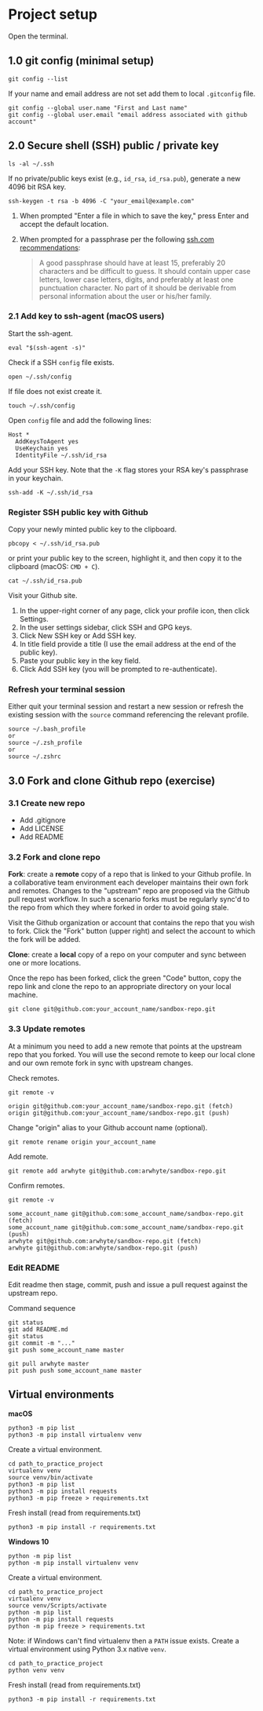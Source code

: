 # Project setup

Open the terminal.

## 1.0 git config (minimal setup)

```commandline
git config --list
```

If your name and email address are not set add them to local `.gitconfig` file.

```commandline
git config --global user.name "First and Last name"
git config --global user.email "email address associated with github account"
```

## 2.0 Secure shell (SSH) public / private key

```commandline
ls -al ~/.ssh
```

If no private/public keys exist (e.g., `id_rsa`, `id_rsa.pub`), generate a new 4096 bit RSA key.

```commandline
ssh-keygen -t rsa -b 4096 -C "your_email@example.com"
```

1. When prompted "Enter a file in which to save the key," press Enter and accept the default location.
2. When prompted for a passphrase per the following [ssh.com recommendations](https://www.ssh.com/ssh/passphrase):

    > A good passphrase should have at least 15, preferably 20 characters and be difficult to guess.
    > It should contain upper case letters, lower case letters, digits, and preferably at least one
    > punctuation character. No part of it should be derivable from personal information about the
    > user or his/her family.

### 2.1 Add key to ssh-agent (macOS users)

Start the ssh-agent.

```commandline
eval "$(ssh-agent -s)"
```

Check if a SSH `config` file exists.

```commandline
open ~/.ssh/config
```

If file does not exist create it.

```commandline
touch ~/.ssh/config
```

Open `config` file and add the following lines:

```commandline
Host *
  AddKeysToAgent yes
  UseKeychain yes
  IdentityFile ~/.ssh/id_rsa
```

Add your SSH key. Note that the `-K` flag stores your RSA key's passphrase in your keychain.

```commandline
ssh-add -K ~/.ssh/id_rsa
```

### Register SSH public key with Github

Copy your newly minted public key to the clipboard.

```commandline
pbcopy < ~/.ssh/id_rsa.pub
```

or print your public key to the screen, highlight it, and then copy it to the clipboard
(macOS: `CMD + C`).

```commandline
cat ~/.ssh/id_rsa.pub
```

Visit your Github site.

1. In the upper-right corner of any page, click your profile icon, then click
Settings.
2. In the user settings sidebar, click SSH and GPG keys.
3. Click New SSH key or Add SSH key.
4. In title field provide a title (I use the email address at the end of the public key).
5. Paste your public key in the key field.
6. Click Add SSH key (you will be prompted to re-authenticate).

### Refresh your terminal session

Either quit your terminal session and restart a new session or refresh the existing session with the
`source` command referencing the relevant profile.

```commandline
source ~/.bash_profile
or
source ~/.zsh_profile
or
source ~/.zshrc
```

## 3.0 Fork and clone Github repo (exercise)

### 3.1 Create new repo

* Add .gitignore
* Add LICENSE
* Add README

### 3.2 Fork and clone repo

__Fork__: create a __remote__ copy of a repo that is linked to your Github profile. In a collaborative
team environment each developer maintains their own fork and remotes. Changes to the "upstream" repo
are proposed via the Github pull request workflow. In such a scenario forks must be regularly sync'd
to the repo from which they where forked in order to avoid going stale.

Visit the Github organization or account that contains the repo that you wish to fork. Click the
"Fork" button (upper right) and select the account to which the fork will be added.

__Clone__: create a __local__ copy of a repo on your computer and sync between one or more locations.

Once the repo has been forked, click the green "Code" button, copy the repo link and clone the repo
to an appropriate directory on your local machine.

```commandline
git clone git@github.com:your_account_name/sandbox-repo.git
```

### 3.3 Update remotes

At a minimum you need to add a new remote that points at the upstream repo that you forked. You will
use the second remote to keep our local clone and our own remote fork in sync with upstream changes.

Check remotes.

```commandline
git remote -v

origin git@github.com:your_account_name/sandbox-repo.git (fetch)
origin git@github.com:your_account_name/sandbox-repo.git (push)
```

Change "origin" alias to your Github account name (optional).

```commandline
git remote rename origin your_account_name
```

Add remote.

```commandline
git remote add arwhyte git@github.com:arwhyte/sandbox-repo.git
```

Confirm remotes.

```commandline
git remote -v

some_account_name git@github.com:some_account_name/sandbox-repo.git (fetch)
some_account_name git@github.com:some_account_name/sandbox-repo.git (push)
arwhyte git@github.com:arwhyte/sandbox-repo.git (fetch)
arwhyte git@github.com:arwhyte/sandbox-repo.git (push)
```

### Edit README

Edit readme then stage, commit, push and issue a pull request against the upstream repo.

Command sequence

```commandline
git status
git add README.md
git status
git commit -m "..."
git push some_account_name master

git pull arwhyte master
pit push push some_account_name master
```

## Virtual environments

__macOS__

```commandline
python3 -m pip list
python3 -m pip install virtualenv venv
```

Create a virtual environment.

```commandline
cd path_to_practice_project
virtualenv venv
source venv/bin/activate
python3 -m pip list
python3 -m pip install requests
python3 -m pip freeze > requirements.txt
```

Fresh install (read from requirements.txt)

```commandline
python3 -m pip install -r requirements.txt
```

__Windows 10__

```commandline
python -m pip list
python -m pip install virtualenv venv
```

Create a virtual environment.

```commandline
cd path_to_practice_project
virtualenv venv
source venv/Scripts/activate
python -m pip list
python -m pip install requests
python -m pip freeze > requirements.txt
```

Note: if Windows can't find virtualenv then a `PATH` issue exists. Create a virtual environment
using Python 3.x native `venv`.

```commandline
cd path_to_practice_project
python venv venv
```

Fresh install (read from requirements.txt)

```commandline
python3 -m pip install -r requirements.txt
```
